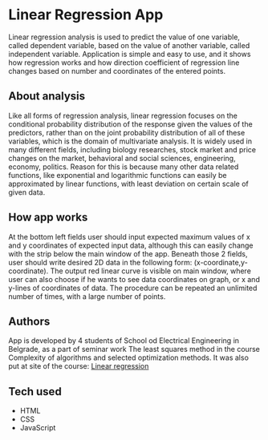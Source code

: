# Linear Regression App
Linear regression analysis is used to predict the value of one variable, called dependent variable, based on the value of another variable, called independent variable. Application is simple and easy to use, and it shows how regression works and how direction coefficient of regression line changes based on number and coordinates of the entered points.

## About analysis
Like all forms of regression analysis, linear regression focuses on the conditional probability distribution of the response given the values of the predictors, rather than on the joint probability distribution of all of these variables, which is the domain of multivariate analysis. It is widely used in many different fields, including biology researches, stock market and price changes on the market, behavioral and social sciences, engineering, economy, politics. Reason for this is because many other data related functions, like exponential and logarithmic functions can easily be approximated by linear functions, with least deviation on certain scale of given data.

## How app works
At the bottom left fields user should input expected maximum values of x and y coordinates of expected input data, although this can easily change with the strip below the main window of the app. Beneath those 2 fields, user should write desired 2D data in the following form: (x-coordinate,y-coordinate). The output red linear curve is visible on main window, where user can also choose if he wants to see data coordinates on graph, or x and y-lines of coordinates of data. The procedure can be repeated an unlimited number of times, with a large number of points.

## Authors
App is developed by 4 students of School od Electrical Engineering in Belgrade, as a part of seminar work The least squares method in the course Complexity of algorithms and selected optimization methods. It was also put at site of the course: [Linear regression](http://optimizacija.etf.rs/LR.html)

## Tech used
- HTML
- CSS
- JavaScript
